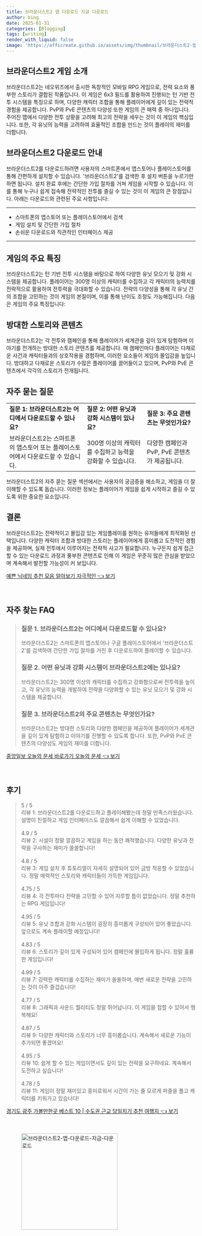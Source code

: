 ```yaml
---
title: 브라운더스트2 앱 다운로드 지금 다운로드
author: bing
date: 2025-01-31
categories: [Blogging]
tags: [writing]
render_with_liquid: false
image: 'https://afficreate.github.io/assets/img/thumbnail/브라운더스트2-앱-다운로드-지금-다운로드.webp'
---
```



<h2 id='브라운더스트2_게임_소개'>브라운더스트2 게임 소개</h2>

<p>브라운더스트2는 네오위즈에서 출시한 독창적인 모바일 RPG 게임으로, 전략 요소와 풍부한 스토리가 결합된 작품입니다. 이 게임은 6x3 필드를 활용하여 진행되는 턴 기반 전투 시스템을 특징으로 하며, 다양한 캐릭터 조합을 통해 플레이어에게 깊이 있는 전략적 경험을 제공합니다. PvP와 PvE 콘텐츠의 다양성 또한 게임의 큰 매력 중 하나입니다. 주어진 맵에서 다양한 전투 상황을 고려해 최고의 전략을 세우는 것이 이 게임의 핵심입니다. 또한, 각 유닛의 능력을 고려하여 효율적인 조합을 만드는 것이 플레이의 재미를 더합니다.</p>

<h2 id='브라운더스트2_다운로드_안내'>브라운더스트2 다운로드 안내</h2>

<p>브라운더스트2를 다운로드하려면 사용자의 스마트폰에서 앱스토어나 플레이스토어를 통해 간편하게 설치할 수 있습니다. '브라운더스트2'를 검색한 후 설치 버튼을 누르기만 하면 됩니다. 설치 완료 후에는 간단한 가입 절차를 거쳐 게임을 시작할 수 있습니다. 이를 통해 누구나 쉽게 접속해 전략적인 전투를 즐길 수 있는 것이 이 게임의 큰 장점입니다. 아래는 다운로드와 관련된 주요 사항입니다:</p>

<hr />

<ul>
    <li>스마트폰의 앱스토어 또는 플레이스토어에서 검색</li>
    <li>게임 설치 및 간단한 가입 절차</li>
    <li>손쉬운 다운로드와 직관적인 인터페이스 제공</li>
</ul>

<hr />

<h2 id='게임의_주요_특징'>게임의 주요 특징</h2>

<p>브라운더스트2는 턴 기반 전투 시스템을 바탕으로 하여 다양한 유닛 모으기 및 강화 시스템을 제공합니다. 플레이어는 300명 이상의 캐릭터를 수집하고 각 캐릭터의 능력치를 전략적으로 활용하여 전투력을 극대화할 수 있습니다. 전략의 다양성을 통해 각 유닛 간의 조합을 고민하는 것이 게임의 본질이며, 이를 통해 난이도 조정도 가능해집니다. 다음은 게임의 주요 특징입니다:</p>

<h2 id='방대한_스토리와_콘텐츠'>방대한 스토리와 콘텐츠</h2>

<p>브라운더스트2는 각 전투와 캠페인을 통해 플레이어가 세계관을 깊이 있게 탐험하며 이야기를 전개하는 방대한 스토리 콘텐츠를 제공합니다. 매 캠페인마다 플레이어는 다채로운 사건과 캐릭터들과의 상호작용을 경험하며, 이러한 요소들이 게임의 몰입감을 높입니다. 방대하고 다채로운 스토리가 수많은 플레이어를 끌어들이고 있으며, PvP와 PvE 콘텐츠에서 각각의 스토리가 전개됩니다.</p>

<h2 id='자주_묻는_질문'>자주 묻는 질문</h2>

<table>
    <tr>
        <td><b>질문 1: 브라운더스트2는 어디에서 다운로드할 수 있나요?</b></td>
        <td><b>질문 2: 어떤 유닛과 강화 시스템이 있나요?</b></td>
        <td><b>질문 3: 주요 콘텐츠는 무엇인가요?</b></td>
    </tr>
    <tr>
        <td>브라운더스트2는 스마트폰의 앱스토어 또는 플레이스토어에서 다운로드할 수 있습니다.</td>
        <td>300명 이상의 캐릭터를 수집하고 능력을 강화할 수 있습니다.</td>
        <td>다양한 캠페인과 PvP, PvE 콘텐츠가 제공됩니다.</td>
    </tr>
</table>

<p>브라운더스트2의 자주 묻는 질문 섹션에서는 사용자의 궁금증을 해소하고, 게임을 더 잘 이해할 수 있도록 돕습니다. 이러한 정보는 플레이어가 게임을 쉽게 시작하고 즐길 수 있도록 위한 중요한 요소입니다.</p>

<h2 id='결론'>결론</h2>

<p>브라운더스트2는 전략적이고 몰입감 있는 게임플레이를 원하는 유저들에게 최적화된 선택입니다. 다양한 캐릭터 조합과 방대한 스토리는 플레이어에게 흥미롭고 도전적인 경험을 제공하며, 실제 전투에서 이루어지는 전략적 사고가 필요합니다. 누구든지 쉽게 접근할 수 있는 다운로드 과정과 풍부한 콘텐츠로 인해 이 게임은 꾸준히 많은 관심을 받았으며 계속해서 발전할 가능성이 커 보입니다.</p>


<p><a class="click-button" title="예쁜 닉네임 추천 모음 알아보기 자극적인" href="https://afficreate.github.io/posts/%EC%98%88%EC%81%9C-%EB%8B%89%EB%84%A4%EC%9E%84-%EC%B6%94%EC%B2%9C-%EB%AA%A8%EC%9D%8C-%EC%95%8C%EC%95%84%EB%B3%B4%EA%B8%B0-%EC%9E%90%EA%B7%B9%EC%A0%81%EC%9D%B8/" rel="dofollow">예쁜 닉네임 추천 모음 알아보기 자극적인 👈 보기</a></p><br>
<h2 id='자주_찾는_FAQ'>자주 찾는 FAQ</h2>
<div itemscope="" itemtype="https://schema.org/FAQPage"> 
<blockquote> 
<div itemscope="" itemprop="mainEntity" itemtype="https://schema.org/Question"> 
<h3 itemprop="name">질문 1. 브라운더스트2는 어디에서 다운로드할 수 있나요?</h3> 
<div itemscope="" itemprop="acceptedAnswer" itemtype="https://schema.org/Answer"> 
<span itemprop="text"> <p>브라운더스트2는 스마트폰의 앱스토어나 구글 플레이스토어에서 '브라운더스트2'를 검색하여 간단한 가입 절차를 거친 후 다운로드하여 플레이할 수 있습니다.</p> </span> 
</div> 
</div> 

<div itemscope="" itemprop="mainEntity" itemtype="https://schema.org/Question"> 
<h3 itemprop="name">질문 2. 어떤 유닛과 강화 시스템이 브라운더스트2에는 있나요?</h3> 
<div itemscope="" itemprop="acceptedAnswer" itemtype="https://schema.org/Answer"> 
<span itemprop="text"> <p>브라운더스트2는 300명 이상의 캐릭터를 수집하고 강화함으로써 전투력을 높이고, 각 유닛의 능력을 개발하여 전략을 다양화할 수 있는 유닛 모으기 및 강화 시스템을 제공합니다.</p> </span> 
</div> 
</div> 

<div itemscope="" itemprop="mainEntity" itemtype="https://schema.org/Question"> 
<h3 itemprop="name">질문 3. 브라운더스트2의 주요 콘텐츠는 무엇인가요?</h3> 
<div itemscope="" itemprop="acceptedAnswer" itemtype="https://schema.org/Answer"> 
<span itemprop="text"> <p>브라운더스트2는 방대한 스토리와 다양한 캠페인을 제공하여 플레이어가 세계관을 깊이 있게 탐험하고 이야기를 진행할 수 있도록 합니다. 또한, PvP와 PvE 콘텐츠의 다양성도 게임의 재미를 더합니다.</p> </span> 
</div> 
</div> 
</blockquote> 
</div>
<p><a class="click-button" title="중앙일보 오늘의 운세 바로가기 오늘의 운세" href="https://afficreate.github.io/posts/%EC%A4%91%EC%95%99%EC%9D%BC%EB%B3%B4-%EC%98%A4%EB%8A%98%EC%9D%98-%EC%9A%B4%EC%84%B8-%EB%B0%94%EB%A1%9C%EA%B0%80%EA%B8%B0-%EC%98%A4%EB%8A%98%EC%9D%98-%EC%9A%B4%EC%84%B8/" rel="dofollow">중앙일보 오늘의 운세 바로가기 오늘의 운세 👈 보기</a></p><br>
<h2 id='후기'>후기</h2>
<div itemscope itemtype="https://schema.org/Product">
  <blockquote>
  <div itemprop="review" itemscope itemtype="https://schema.org/Review">
      <div itemprop="reviewRating" itemscope itemtype="https://schema.org/Rating"> <span itemprop="ratingValue">5</span> / <span itemprop="bestRating">5</span> </div>
      <span itemprop="reviewBody">리뷰 1: 브라운더스트2를 다운로드하고 플레이해봤는데 정말 만족스러웠습니다. 설명이 친절하고 게임 인터페이스도 깔끔해서 쉽게 이해할 수 있었습니다.</span>
  </div>
  <br>
  <div itemprop="review" itemscope itemtype="https://schema.org/Review">
      <div itemprop="reviewRating" itemscope itemtype="https://schema.org/Rating"> <span itemprop="ratingValue">4.9</span> / <span itemprop="bestRating">5</span> </div>
      <span itemprop="reviewBody">리뷰 2: 시설이 정말 깔끔하고 게임을 하는 동안 쾌적했습니다. 다양한 유닛과 전략을 구사하는 재미가 쏠쏠합니다!</span>
  </div>
  <br>
  <div itemprop="review" itemscope itemtype="https://schema.org/Review">
      <div itemprop="reviewRating" itemscope itemtype="https://schema.org/Rating"> <span itemprop="ratingValue">4.8</span> / <span itemprop="bestRating">5</span> </div>
      <span itemprop="reviewBody">리뷰 3: 게임 설치 후 튜토리얼이 자세히 설명되어 있어 금방 적응할 수 있었습니다. 정말 매력적인 스토리와 캐릭터들이 가득한 게임입니다.</span>
  </div>
  <br>
  <div itemprop="review" itemscope itemtype="https://schema.org/Review">
      <div itemprop="reviewRating" itemscope itemtype="https://schema.org/Rating"> <span itemprop="ratingValue">4.75</span> / <span itemprop="bestRating">5</span> </div>
      <span itemprop="reviewBody">리뷰 4: 각 전투마다 전략을 고민할 수 있어 지루할 틈이 없었습니다. 정말 추천하는 RPG 게임입니다!</span>
  </div>
  <br>
  <div itemprop="review" itemscope itemtype="https://schema.org/Review">
      <div itemprop="reviewRating" itemscope itemtype="https://schema.org/Rating"> <span itemprop="ratingValue">4.95</span> / <span itemprop="bestRating">5</span> </div>
      <span itemprop="reviewBody">리뷰 5: 유닛 조합과 강화 시스템이 굉장히 흥미롭게 구성되어 있어 좋았습니다. 앞으로도 계속 플레이할 예정입니다!</span>
  </div>
  <br>
  <div itemprop="review" itemscope itemtype="https://schema.org/Review">
      <div itemprop="reviewRating" itemscope itemtype="https://schema.org/Rating"> <span itemprop="ratingValue">4.83</span> / <span itemprop="bestRating">5</span> </div>
      <span itemprop="reviewBody">리뷰 6: 스토리가 깊이 있게 구성되어 있어 캠페인에 몰입하게 됩니다. 정말 훌륭한 게임입니다!</span>
  </div>
  <br>
  <div itemprop="review" itemscope itemtype="https://schema.org/Review">
      <div itemprop="reviewRating" itemscope itemtype="https://schema.org/Rating"> <span itemprop="ratingValue">4.99</span> / <span itemprop="bestRating">5</span> </div>
      <span itemprop="reviewBody">리뷰 7: 강력한 캐릭터를 수집하는 재미가 쏠쏠하며, 매번 새로운 전략을 고민하는 것이 아주 즐겁습니다!</span>
  </div>
  <br>
  <div itemprop="review" itemscope itemtype="https://schema.org/Review">
      <div itemprop="reviewRating" itemscope itemtype="https://schema.org/Rating"> <span itemprop="ratingValue">4.77</span> / <span itemprop="bestRating">5</span> </div>
      <span itemprop="reviewBody">리뷰 8: 그래픽과 사운드 퀄리티도 정말 뛰어납니다. 이 게임을 접할 수 있어서 행복해요!</span>
  </div>
  <br>
  <div itemprop="review" itemscope itemtype="https://schema.org/Review">
      <div itemprop="reviewRating" itemscope itemtype="https://schema.org/Rating"> <span itemprop="ratingValue">4.87</span> / <span itemprop="bestRating">5</span> </div>
      <span itemprop="reviewBody">리뷰 9: 다양한 캐릭터와 스토리가 너무 흥미롭습니다. 계속해서 새로운 기능이 추가되면 좋겠어요!</span>
  </div>
  <br>
  <div itemprop="review" itemscope itemtype="https://schema.org/Review">
      <div itemprop="reviewRating" itemscope itemtype="https://schema.org/Rating"> <span itemprop="ratingValue">4.95</span> / <span itemprop="bestRating">5</span> </div>
      <span itemprop="reviewBody">리뷰 10: 쉽게 할 수 있는 게임이면서도 깊이 있는 전략을 요구하네요. 계속해서 도전하고 싶습니다!</span>
  </div>
  <br>
  <div itemprop="review" itemscope itemtype="https://schema.org/Review">
      <div itemprop="reviewRating" itemscope itemtype="https://schema.org/Rating"> <span itemprop="ratingValue">4.78</span> / <span itemprop="bestRating">5</span> </div>
      <span itemprop="reviewBody">리뷰 11: 게임이 정말 재미있고 흥미로워서 시간이 가는 줄 모르게 퍼즐을 풀고 캐릭터를 키워가고 있습니다!</span>
  </div>
  </blockquote>
</div>
<p><a class="click-button" title="경기도 광주 가볼만한곳 베스트 10 | 수도권 근교 당일치기 추천 여행지" href="https://afficreate.github.io/posts/%EA%B2%BD%EA%B8%B0%EB%8F%84-%EA%B4%91%EC%A3%BC-%EA%B0%80%EB%B3%BC%EB%A7%8C%ED%95%9C%EA%B3%B3-%EB%B2%A0%EC%8A%A4%ED%8A%B8-10-%EC%88%98%EB%8F%84%EA%B6%8C-%EA%B7%BC%EA%B5%90-%EB%8B%B9%EC%9D%BC%EC%B9%98%EA%B8%B0-%EC%B6%94%EC%B2%9C-%EC%97%AC%ED%96%89%EC%A7%80/" rel="dofollow">경기도 광주 가볼만한곳 베스트 10 | 수도권 근교 당일치기 추천 여행지 👈 보기</a></p><br>
<figure class="image"><img src="https://afficreate.github.io/assets/img/thumbnail/브라운더스트2-앱-다운로드-지금-다운로드.webp" alt="브라운더스트2-앱-다운로드-지금-다운로드" width="256" height="256"></figure>